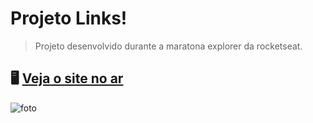 # Projeto Links!
> Projeto desenvolvido durante a maratona explorer da rocketseat.
> 
## 🖥️ [Veja o site no ar](https://rfluan.github.io/explorer-link/)
![foto](./.github/img-site-cordel.png)

